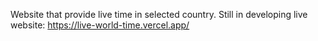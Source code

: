 Website that provide live time in selected country.
Still in developing
live website: https://live-world-time.vercel.app/
